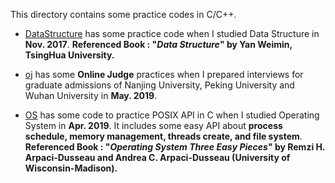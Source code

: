 This directory contains some practice codes in C/C++. 
+ [DataStructure](https://github.com/HaiyangYu1999/CodeBackup/tree/master/C%2B%2B/DataStructure) has some practice code when I studied Data Structure in **Nov. 2017**. **Referenced Book : "*Data Structure*" by  Yan Weimin, TsingHua University.**

+ [oj](https://github.com/HaiyangYu1999/CodeBackup/tree/master/C%2B%2B/oj) has some **Online Judge** practices when I prepared interviews for graduate admissions of Nanjing University, Peking University and Wuhan University in **May. 2019**.
+ [OS](https://github.com/HaiyangYu1999/CodeBackup/tree/master/C%2B%2B/OS) has some code to practice POSIX API in C when I studied Operating System in **Apr. 2019**.  It includes some easy API about **process schedule, memory management, threads create, and file system**. **Referenced Book : "*Operating System Three Easy Pieces*" by Remzi H. Arpaci-Dusseau and Andrea C. Arpaci-Dusseau (University of Wisconsin-Madison).**